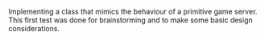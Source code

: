 Implementing a class that mimics the behaviour of a primitive game server. This first test was done for brainstorming and to make some basic design considerations.
